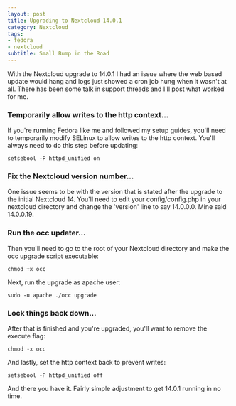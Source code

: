 ```yaml
---
layout: post
title: Upgrading to Nextcloud 14.0.1
category: Nextcloud
tags:
- fedora
- nextcloud
subtitle: Small Bump in the Road
---
```


With the Nextcloud upgrade to 14.0.1 I had an issue where the web based update would hang and logs just showed a cron job hung when it wasn't at all. There has been some talk in support threads and I'll post what worked for me.

### Temporarily allow writes to the http context...
If you're running Fedora like me and followed my setup guides, you'll need to temporarily modify SELinux to allow writes to the http context. You'll always need to do this step before updating:
```
setsebool -P httpd_unified on
```

### Fix the Nextcloud version number...
One issue seems to be with the version that is stated after the upgrade to the initial Nextcloud 14. You'll need to edit your config/config.php in your nextcloud directory and change the 'version' line to say 14.0.0.0. Mine said 14.0.0.19. 

### Run the occ updater...
Then you'll need to go to the root of your Nextcloud directory and make the occ upgrade script executable:
```
chmod +x occ
```

Next, run the upgrade as apache user:
```
sudo -u apache ./occ upgrade
```

### Lock things back down...
After that is finished and you're upgraded, you'll want to remove the execute flag:
```
chmod -x occ
```

And lastly, set the http context back to prevent writes:
```
setsebool -P httpd_unified off
```

And there you have it. Fairly simple adjustment to get 14.0.1 running in no time.

